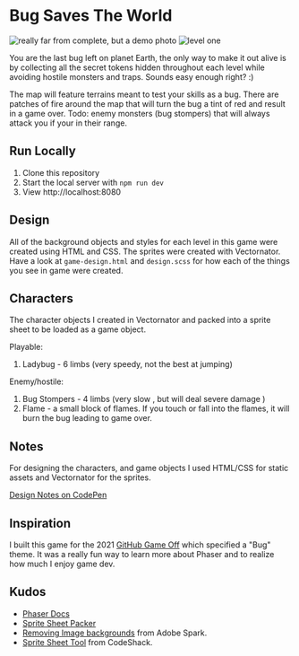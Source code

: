 # Bug Saves The World
![really far from complete, but a demo photo](https://user-images.githubusercontent.com/48612525/141366735-a1122516-316e-4a17-b09c-b1bea896087f.png)
![level one](https://user-images.githubusercontent.com/48612525/144314682-dd1ffb57-9f48-4a6a-84d9-1ac269c7d0c2.png)

You are the last bug left on planet Earth, the only way to make it out alive is by collecting all the secret tokens hidden throughout each level while avoiding hostile monsters and traps. Sounds easy enough right? :)

The map will feature terrains meant to test your skills as a bug. There are patches of fire around the map that will turn the bug a tint of red and result in a game over. Todo: enemy monsters (bug stompers) that will always attack you if your in their range.

## Run Locally

1. Clone this repository
2. Start the local server with `npm run dev`
3. View http://localhost:8080

## Design
All of the background objects and styles for each level in this game were created using HTML and CSS. The sprites were created with Vectornator. Have a look at `game-design.html` and `design.scss` for how each of the things you see in game were created.

## Characters
The character objects I created in Vectornator and packed into a sprite sheet to be loaded as a game object.

Playable:
1. Ladybug - 6 limbs (very speedy, not the best at jumping)

Enemy/hostile:
1. Bug Stompers - 4 limbs (very slow , but will deal severe damage )
2. Flame - a small block of flames. If you touch or fall into the flames, it will burn the bug leading to game over.

## Notes
For designing the characters, and game objects I used HTML/CSS for static assets and Vectornator for the sprites.

[Design Notes on CodePen](https://codepen.io/tannerdolby/pen/vYJaZOQ)

## Inspiration
I built this game for the 2021 [GitHub Game Off](https://github.blog/2021-10-15-save-the-date-for-github-game-off-2021/) which specified a "Bug" theme. It was a really fun way to learn more about Phaser and to realize how much I enjoy game dev.

## Kudos
- [Phaser Docs](https://phaser.io)
- [Sprite Sheet Packer](https://www.codeandweb.com/free-sprite-sheet-packer)
- [Removing Image backgrounds](https://spark.adobe.com/tools/remove-background/#) from Adobe Spark.
- [Sprite Sheet Tool](https://codeshack.io/images-sprite-sheet-generator/) from CodeShack.